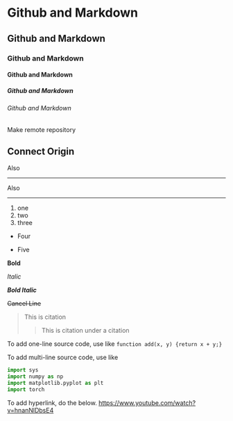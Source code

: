 # Github and Markdown

## Github and Markdown

### Github and Markdown

#### Github and Markdown

##### Github and Markdown

###### Github and Markdown


Make remote repository

Connect Origin
---
Also
***
Also
* * *

1. one
2. two
3. three

* Four
+ Five

**Bold**

*Italic*

***Bold Italic***

~~Cancel Line~~

> This is citation
>> This is citation under a citation

To add one-line source code, use like `function add(x, y) {return x + y;}`

To add multi-line source code, use like
```python
import sys
import numpy as np
import matplotlib.pyplot as plt
import torch
```


To add hyperlink, do the below.
<https://www.youtube.com/watch?v=hnanNlDbsE4>
